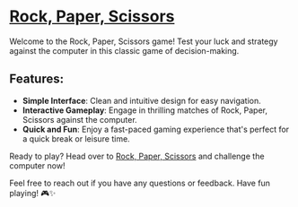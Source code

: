 # [Rock, Paper, Scissors](https://diniscarvalho19.github.io/Rock-Paper-Scissors/)

Welcome to the Rock, Paper, Scissors game! Test your luck and strategy against the computer in this classic game of decision-making.

## Features:
- **Simple Interface**: Clean and intuitive design for easy navigation.
- **Interactive Gameplay**: Engage in thrilling matches of Rock, Paper, Scissors against the computer.
- **Quick and Fun**: Enjoy a fast-paced gaming experience that's perfect for a quick break or leisure time.

Ready to play? Head over to [Rock, Paper, Scissors](https://diniscarvalho19.github.io/Rock-Paper-Scissors/) and challenge the computer now!

Feel free to reach out if you have any questions or feedback. Have fun playing! 🎮✨
